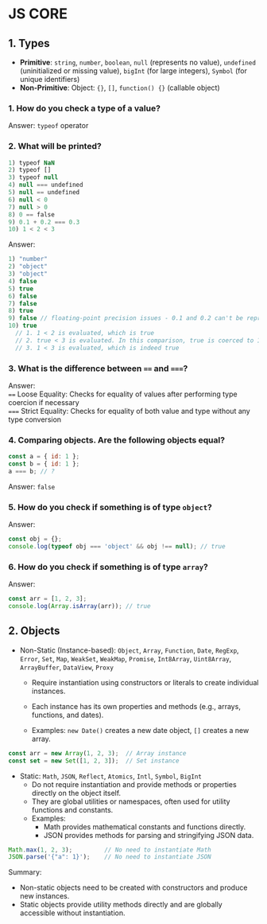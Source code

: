 # JS CORE

## 1. Types  
- **Primitive**: `string`, `number`, `boolean`, `null` (represents no value), `undefined` (uninitialized or missing value), `bigInt` (for large integers), `Symbol` (for unique identifiers)
- **Non-Primitive**: Object: `{}`, `[]`, `function() {}` (callable object)

### 1. How do you check a type of a value?  
Answer: `typeof` operator

### 2. What will be printed?
```js
1) tуpeоf NaN
2) tуpeоf []
3) tуpeоf null
4) null === undеfіned
5) null == undеfіned
6) null < 0
7) null > 0
8) 0 == fаlsе
9) 0.1 + 0.2 === 0.3
10) 1 < 2 < 3
```
Answer:
```js
1) "number"
2) "object"
3) "object"
4) false
5) true
6) false
7) false
8) true
9) false // floating-point precision issues - 0.1 and 0.2 can't be represented exactly in binary floating-point
10) true
  // 1. 1 < 2 is evaluated, which is true
  // 2. true < 3 is evaluated. In this comparison, true is coerced to 1 (since true is treated as 1 in numeric contexts)
  // 3. 1 < 3 is evaluated, which is indeed true
```
### 3. What is the difference between `==` and `===`?  
Answer:  
`==` Loose Equality: Checks for equality of values after performing type coercion if necessary  
`===` Strict Equality: Checks for equality of both value and type without any type conversion

### 4. Comparing objects. Are the following objects equal?
```js
const a = { id: 1 };
const b = { id: 1 };
a === b; // ?
```
Answer: `false`

### 5. How do you check if something is of type `object`?  
Answer:  
```js
const obj = {};
console.log(typeof obj === 'object' && obj !== null); // true
```

### 6. How do you check if something is of type `array`?  
Answer:  
```js
const arr = [1, 2, 3];
console.log(Array.isArray(arr)); // true
```

## 2. Objects  
- Non-Static (Instance-based): `Object`, `Array`, `Function`, `Date`, `RegExp`, `Error`, `Set`, `Map`, `WeakSet`, `WeakMap`, `Promise`, `Int8Array`, `Uint8Array`, `ArrayBuffer`, `DataView`, `Proxy`
  - Require instantiation using constructors or literals to create individual instances.
  - Each instance has its own properties and methods (e.g., arrays, functions, and dates).

  - Examples: `new Date()` creates a new date object, `[]` creates a new array.
   
```js
const arr = new Array(1, 2, 3);  // Array instance
const set = new Set([1, 2, 3]);  // Set instance
```

- Static: `Math`, `JSON`, `Reflect`, `Atomics`, `Intl`, `Symbol`, `BigInt`
  - Do not require instantiation and provide methods or properties directly on the object itself.
  - They are global utilities or namespaces, often used for utility functions and constants.
  - Examples:
    - Math provides mathematical constants and functions directly.
    - JSON provides methods for parsing and stringifying JSON data.
```js
Math.max(1, 2, 3);         // No need to instantiate Math
JSON.parse('{"a": 1}');    // No need to instantiate JSON
```

Summary:
- Non-static objects need to be created with constructors and produce new instances.
- Static objects provide utility methods directly and are globally accessible without instantiation.
